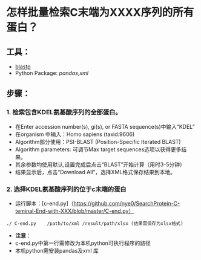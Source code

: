 # **怎样批量检索C末端为XXXX序列的所有蛋白？**

## 工具：
- [blastp](https://blast.ncbi.nlm.nih.gov/Blast.cgi?PROGRAM=blastp&PAGE_TYPE=BlastSearch&LINK_LOC=blasthome)
- Python Package: *pandas*,*xml*

## 步骤：
 ### 1. 检索包含KDEL氨基酸序列的全部蛋白。
- 在Enter accession number(s), gi(s), or FASTA sequence(s)中输入“KDEL”
- 在organism 中输入：Homo sapiens (taxid:9606)
- Algorithm部分使用：PSI-BLAST (Position-Specific Iterated BLAST)
- Algorithm parameters: 可调节Max target sequences选项以获得更多结果。
- 其余参数均使用默认,设置完成后点击“BLAST”开始计算（用时3-5分钟）
- 结果显示后，点击“Download All”，选择XML格式保存结果到本地。
 ### 2. 选择KDEL氨基酸序列的位于c末端的蛋白
- 运行脚本：[c-end.py]（https://github.com/nye0/SearchProtein-C-teminal-End-with-XXX/blob/master/C-end.py）
```
./ C-end.py    /path/to/xml /result/path/xlsx (结果需保存为xlsx格式)
```
-	**注意**：
  - c-end.py中第一行需修改为本机python可执行程序的路径
  - 本机python需安装pandas及xml 库


